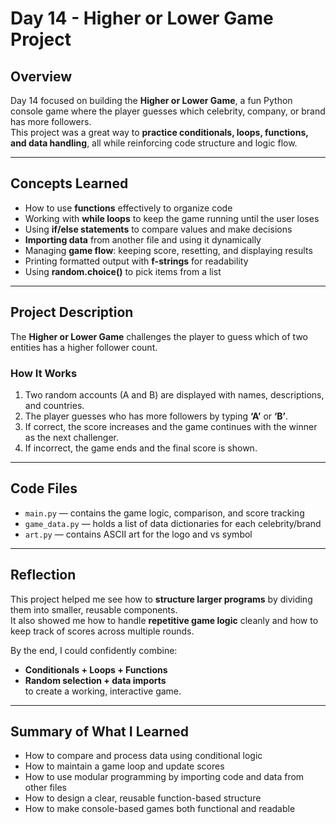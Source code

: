 # Day 14 - Higher or Lower Game Project

## Overview
Day 14 focused on building the **Higher or Lower Game**, a fun Python console game where the player guesses which celebrity, company, or brand has more followers.  
This project was a great way to **practice conditionals, loops, functions, and data handling**, all while reinforcing code structure and logic flow.

---

## Concepts Learned
- How to use **functions** effectively to organize code  
- Working with **while loops** to keep the game running until the user loses  
- Using **if/else statements** to compare values and make decisions  
- **Importing data** from another file and using it dynamically  
- Managing **game flow**: keeping score, resetting, and displaying results  
- Printing formatted output with **f-strings** for readability  
- Using **random.choice()** to pick items from a list  

---

## Project Description
The **Higher or Lower Game** challenges the player to guess which of two entities has a higher follower count.  

### How It Works
1. Two random accounts (A and B) are displayed with names, descriptions, and countries.  
2. The player guesses who has more followers by typing **‘A’** or **‘B’**.  
3. If correct, the score increases and the game continues with the winner as the next challenger.  
4. If incorrect, the game ends and the final score is shown.

---

## Code Files
- `main.py` — contains the game logic, comparison, and score tracking  
- `game_data.py` — holds a list of data dictionaries for each celebrity/brand  
- `art.py` — contains ASCII art for the logo and vs symbol  

---

## Reflection
This project helped me see how to **structure larger programs** by dividing them into smaller, reusable components.  
It also showed me how to handle **repetitive game logic** cleanly and how to keep track of scores across multiple rounds.  

By the end, I could confidently combine:
- **Conditionals + Loops + Functions**  
- **Random selection + data imports**  
to create a working, interactive game.

---

## Summary of What I Learned
- How to compare and process data using conditional logic  
- How to maintain a game loop and update scores  
- How to use modular programming by importing code and data from other files  
- How to design a clear, reusable function-based structure  
- How to make console-based games both functional and readable
